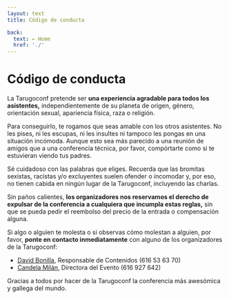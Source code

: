 ```yaml
---
layout: text
title: Código de conducta

back:
  text: ← Home
  href: './'
---
```


# Código de conducta

La Tarugoconf pretende ser **una experiencia agradable para todos los asistentes,** independientemente de su planeta de origen, género, orientación sexual, apariencia física, raza o religión.

Para conseguirlo, te rogamos que seas amable con los otros asistentes. No les pises, ni les escupas, ni les insultes ni tampoco les pongas en una situación incómoda. Aunque esto sea más parecido a una reunión de amigos que a una conferencia técnica, por favor, compórtarte como si te estuvieran viendo tus padres.

Sé cuidadoso con las palabras que eliges. Recuerda que las bromitas sexistas, racistas y/o excluyentes suelen ofender o incomodar y, por eso, no tienen cabida en ningún lugar de la Tarugoconf, incluyendo las charlas.

Sin paños calientes, **los organizadores nos reservamos el derecho de expulsar de la conferencia a cualquiera que incumpla estas reglas,** sin que se pueda pedir el reembolso del precio de la entrada o compensación alguna.

Si algo o alguien te molesta o si observas cómo molestan a alguien, por favor, **ponte en contacto inmediatamente** con alguno de los organizadores de la Tarugoconf:

* [David Bonilla](mailto:david@bonillaware.com), Responsable de Contenidos (616 53 63 70)
* [Candela Milán](mailto:candela@bonillaware.com), Directora del Evento (616 927 642)

Gracias a todos por hacer de la Tarugoconf la conferencia más awesómica y gallega del mundo.